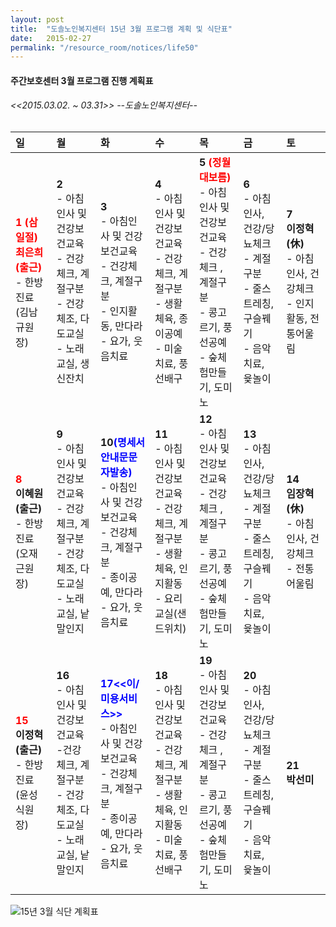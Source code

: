 ```yaml
---
layout: post
title:  "도솔노인복지센터 15년 3월 프로그램 계획 및 식단표"
date:   2015-02-27
permalink: "/resource_room/notices/life50"
---
```


#### **주간보호센터 3월 프로그램 진행 계획표** 

###### *<<2015.03.02. ~ 03.31>> --도솔노인복지센터--*

|일|월|화|수|목|금|토|
|:-|:-|:-|:-|:-|:-|:-|
| **<span style="color:red;">1 (삼일절)<br> 최은희(출근)</span>** <br>- 한방진료(김남규원장)| **2** <br> - 아침인사 및 건강보건교육 <br>- 건강체크, 계절구분 <br>- 건강체조, 다도교실 <br>- 노래교실, 생신잔치| **3** <br>- 아침인사 및 건강보건교육 <br>-  건강체크, 계절구분 <br> - 인지활동, 만다라 <br>- 요가, 웃음치료| **4** <br> - 아침인사 및  건강보건교육 <br>- 건강체크, 계절구분 <br> - 생활체육, 종이공예 <br>- 미술치료, 풍선배구 | **5 <span style="color:red;">(정월대보름) </span>** <br> - 아침인사 및 건강보건교육 <br>- 건강체크 , 계절구분 <br> - 콩고르기, 풍선공예 <br>- 숲체험만들기, 도미노 | **6** <br> - 아침인사, 건강/당뇨체크 <br>- 계절구분 <br> - 줄스트레칭, 구슬꿰기 <br>- 음악치료, 윷놀이 | **7** <br> **이정혁(休)**<br> - 아침인사, 건강체크 <br>- 인지활동, 전통어울림 |
|**<span style="color:red;">8</span>** <br>**이혜원(출근)**<br> - 한방진료(오재근원장) | **9** <br> - 아침인사 및 건강보건교육 <br>- 건강체크, 계절구분 <br>- 건강체조, 다도교실 <br>- 노래교실, 낱말인지| **10<span style="color:blue;">(명세서안내문문자발송)</span>** <br>- 아침인사 및 건강보건교육 <br>-  건강체크, 계절구분 <br> - 종이공예, 만다라 <br>- 요가, 웃음치료| **11** <br> - 아침인사 및  건강보건교육 <br>- 건강체크, 계절구분 <br> - 생활체육, 인지활동 <br>- 요리교실(샌드위치) | **12** <br> - 아침인사 및 건강보건교육 <br>- 건강체크 , 계절구분 <br> - 콩고르기, 풍선공예 <br>- 숲체험만들기, 도미노 | **13** <br> - 아침인사, 건강/당뇨체크 <br>- 계절구분 <br> - 줄스트레칭, 구슬꿰기 <br>- 음악치료, 윷놀이 | **14** <br> **임장혁(休)**<br> - 아침인사, 건강체크 <br>- 전통어울림 |
|**<span style="color:red;">15</span>** <br>**이정혁(출근)**<br> - 한방진료(윤성식원장) | **16** <br> - 아침인사 및 건강보건교육 <br>-건강체크, 계절구분 <br>- 건강체조, 다도교실 <br>- 노래교실, 낱말인지 | **<span style="color:blue;">17<<이/미용서비스>> </span>** <br>- 아침인사 및 건강보건교육 <br>- 건강체크, 계절구분 <br> - 종이공예, 만다라 <br>- 요가, 웃음치료| **18** <br>- 아침인사 및 건강보건교육 <br>-  건강체크, 계절구분 <br> - 생활체육, 인지활동 <br>- 미술치료, 풍선배구 | **19** <br> - 아침인사 및 건강보건교육 <br>- 건강체크 , 계절구분 <br> - 콩고르기, 풍선공예 <br>- 숲체험만들기, 도미노 | **20** <br> - 아침인사, 건강/당뇨체크 <br>- 계절구분 <br> - 줄스트레칭, 구슬꿰기 <br>- 음악치료, 윷놀이 | **21** <br> **박선미**<br>|


![15년 3월 식단 계획표](/resource_room/notices/files/15년3월프로그램계획및식단표2.png)
